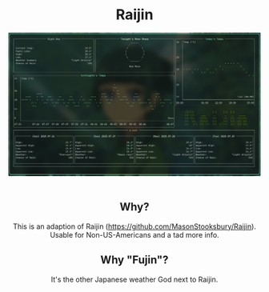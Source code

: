 <div align="center">
  <h1>Raijin</h1>

<div align="center">
  <img src="screenshot.png" alt="A screenshot of the application"/>
</div>

<br>

## Why?

This is an adaption of Raijin (https://github.com/MasonStooksbury/Raijin).
Usable for Non-US-Americans and a tad more info.

## Why "Fujin"?
It's the other Japanese weather God next to Raijin.
